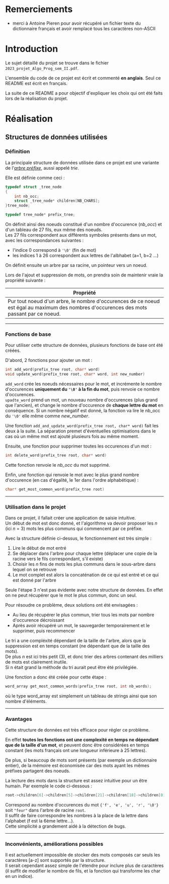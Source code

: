 # Remerciements

- merci à Antoine Pieren pour avoir récupéré un fichier texte du dictionnaire français et avoir remplacé tous les caractères non-ASCII

# Introduction

Le sujet détaillé du projet se trouve dans le fichier `2023_projet_Algo_Prog_sem_II.pdf`.  

L'ensemble du code de ce projet est écrit et commenté **en anglais**. Seul ce README est écrit en français. 

La suite de ce README a pour objectif d'expliquer les choix qui ont été faits lors de la réalisation du projet. 

# Réalisation
## Structures de données utilisées

### Définition
La principale structure de données utilisée dans ce projet est une variante de l'[*arbre préfixe*](https://fr.wikipedia.org/wiki/Trie_(informatique)), aussi appelé *trie*.

Elle est définie comme ceci :
```c
typedef struct _tree_node
{
    int nb_occ; 
    struct _tree_node* children[NB_CHARS]; 
}tree_node;

typedef tree_node* prefix_tree;
```

On définit ainsi des noeuds constitué d'un nombre d'occurence (*nb_occ*) et d'un tableau de 27 fils, eux même des noeuds.  
Les 27 fils correspondent aux différents symboles présents dans un mot, avec les correspondances suivantes :
- l'indice 0 correspond à `'\0'` (fin de mot)
- les indices 1 à 26 correspondent aux lettres de l'albhabet (a=1, b=2 ...)

On définit ensuite un arbre par sa racine, un pointeur vers un noeud.

Lors de l'ajout et suppression de mots, on prendra soin de maintenir vraie la propriété suivante :

| **Propriété** |
|---|
| Pur tout noeud d'un arbre, le nombre d'occurences de ce noeud est égal au maximum des nombres d'occurences des mots passant par ce noeud. |

---
### Fonctions de base

Pour utiliser cette structure de données, plusieurs fonctions de base ont été créées.

D'abord, 2 fonctions pour ajouter un mot :
```c
int add_word(prefix_tree root, char* word)
void update_word(prefix_tree root, char* word, int new_number)
```

`add_word` crée les noeuds nécessaires pour le mot, et incrémente le nombre d'occurences **uniquement du `'\0'` à la fin du mot**, puis renvoie ce nombre d'occurences.  
`upadte_word` prend un mot, un nouveau nombre d'occurences (plus grand que l'ancien), et change le nombre d'occurence de **chaque lettre du mot** en conséquence. Si un nombre négatif est donné, la fonction va lire le nb_occ du `'\0'` elle même comme *new_number*.

Une fonction `add_and_update_word(prefix_tree root, char* word)` fait les deux à la suite. La séparation premet d'éventuelles optimisations dans le cas où un même mot est ajouté plusieurs fois au même moment.

Ensuite, une fonction pour supprimer toutes les occurences d'un mot :
```c
int delete_word(prefix_tree root, char* word)
```
Cette fonction renvoie le *nb_occ* du mot supprimé.

Enfin, une fonction qui renvoie le mot avec le plus grand nombre d'occurence (en cas d'égalité, le 1er dans l'ordre alphabétique) :
```c
char* get_most_common_word(prefix_tree root)
```
--- 
### Utilisation dans le projet

Dans ce projet, il fallait créer une application de saisie intuitive.  
Un début de mot est donc donné, et l'algorithme va devoir proposer les $n$ (ici $n$ = 3) mots les plus communs qui commencent par ce préfixe.

Avec la structure définie ci-dessus, le fonctionnement est très simple :
1. Lire le début de mot entré
2. Se déplacer dans l'arbre pour chaque lettre (déplacer une copie de la racine vers le fils correspondant, s'il existe)
3. Choisir les $n$ fins de mots les plus communs dans le sous-arbre dans lequel on se retrouve
4. Le mot complet est alors la concaténation de ce qui est entré et ce qui est donné par l'arbre

Seule l'étape 3 n'est pas évidente avec notre structure de données. En effet on ne peut récupérer que le mot le plus commun, donc un seul.

Pour résoudre ce problème, deux solutions ont été envisagées :
- Au lieu de récupérer le plus commun, trier tous les mots par nombre d'occurence décroissant
- Après avoir récupéré un mot, le sauvegarder temporairement et le supprimer, puis recommencer

Le tri a une compléxité dépendant de la taille de l'arbre, alors que la suppression est en temps constant (ne dépendant que de la taille des mots).  
De plus $n$ est ici très petit (3), et donc trier des arbres contenant des milliers de mots est clairement inutile.  
Si n était grand la méthode du tri aurait peut être été privilégiée.

Une fonction a donc été créée pour cette étape :
```c
word_array get_most_common_words(prefix_tree root, int nb_words);
```
où le type word_array est simplement un tableau de strings ainsi que son nombre d'éléments.

--- 
### Avantages

Cette structure de données est très efficace pour régler ce problème.

En effet **toutes les fonctions ont une complexité en temps ne dépendant que de la taille d'un mot**, et peuvent donc être considérées en temps constant (les mots français ont une longueur inférieure à 25 lettres).

De plus, si beaucoup de mots sont présents (par exemple un dictionnaire entier), de la mémoire est économisée car des mots ayant les mêmes préfixes partagent des noeuds.

La lecture des mots dans la structure est assez intuitive pour un être humain. Par exemple le code ci-dessous :
```c
root->children[6]->children[5]->children[21]->children[18]->children[0]->nb_occ
```
Correspond au nombre d'occurences du mot `{'f', 'e', 'u', 'r', '\0'}` soit `"feur"` dans l'arbre de racine `root`.  
Il suffit de faire correspondre les nombres à la place de la lettre dans l'alphabet (f est la 6ème lettre...).  
Cette simplicité a grandement aidé à la détection de bugs.


--- 
### Inconvénients, améliorations possibles

Il est actuellement impossible de stocker des mots composés car seuls les caractères \[a-z\] sont supportés par la structure.  
Il serait cependant assez simple de l'étendre pour inclure plus de caractères (il suffit de modifier le nombre de fils, et la fonction qui transforme les char en un indice). 
